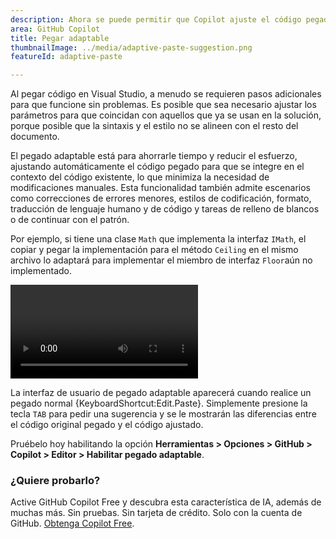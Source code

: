 ```yaml
---
description: Ahora se puede permitir que Copilot ajuste el código pegado para así ajustarse al contexto del código existente.
area: GitHub Copilot
title: Pegar adaptable
thumbnailImage: ../media/adaptive-paste-suggestion.png
featureId: adaptive-paste

---
```



Al pegar código en Visual Studio, a menudo se requieren pasos adicionales para que funcione sin problemas. Es posible que sea necesario ajustar los parámetros para que coincidan con aquellos que ya se usan en la solución, porque posible que la sintaxis y el estilo no se alineen con el resto del documento.

El pegado adaptable está para ahorrarle tiempo y reducir el esfuerzo, ajustando automáticamente el código pegado para que se integre en el contexto del código existente, lo que minimiza la necesidad de modificaciones manuales. Esta funcionalidad también admite escenarios como correcciones de errores menores, estilos de codificación, formato, traducción de lenguaje humano y de código y tareas de relleno de blancos o de continuar con el patrón.

Por ejemplo, si tiene una clase `Math` que implementa la interfaz `IMath`, el copiar y pegar la implementación para el método `Ceiling` en el mismo archivo lo adaptará para implementar el miembro de interfaz `Floor`aún no implementado.

![Adaptación del método pegado para completar la interfaz](../media/adaptive-paste-complete-interface.mp4)

La interfaz de usuario de pegado adaptable aparecerá cuando realice un pegado normal {KeyboardShortcut:Edit.Paste}. Simplemente presione la tecla `TAB` para pedir una sugerencia y se le mostrarán las diferencias entre el código original pegado y el código ajustado.

Pruébelo hoy habilitando la opción **Herramientas > Opciones > GitHub > Copilot > Editor > Habilitar pegado adaptable**.

### ¿Quiere probarlo?
Active GitHub Copilot Free y descubra esta característica de IA, además de muchas más.
 Sin pruebas. Sin tarjeta de crédito. Solo con la cuenta de GitHub. [Obtenga Copilot Free](https://github.com/settings/copilot).
